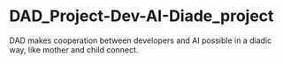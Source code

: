 # DAD_Project-Dev-AI-Diade_project
DAD makes cooperation between developers and AI possible in a diadic way, like mother and child connect.
